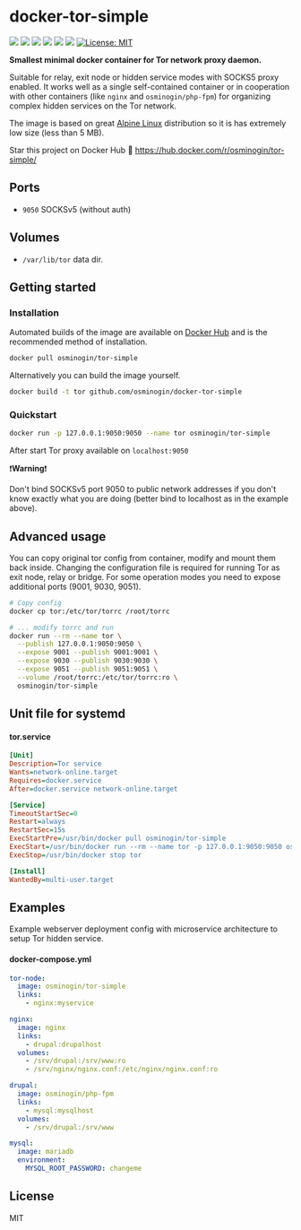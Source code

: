 # docker-tor-simple

[![](https://img.shields.io/docker/build/osminogin/tor-simple.svg)](https://hub.docker.com/r/osminogin/tor-simple/builds/)
 [![](https://images.microbadger.com/badges/version/osminogin/tor-simple.svg)](https://microbadger.com/images/osminogin/tor-simple) [![](https://images.microbadger.com/badges/commit/osminogin/tor-simple.svg)](https://microbadger.com/images/osminogin/tor-simple) [![](https://images.microbadger.com/badges/image/osminogin/tor-simple.svg)](https://microbadger.com/images/osminogin/tor-simple) [![](https://img.shields.io/docker/stars/osminogin/tor-simple.svg)](https://hub.docker.com/r/osminogin/tor-simple) [![](https://images.microbadger.com/badges/image/osminogin/tor-simple.svg)](https://microbadger.com/images/osminogin/tor-simple) [![License: MIT](https://img.shields.io/badge/License-MIT-lightgrey.svg)](https://opensource.org/licenses/MIT)

**Smallest minimal docker container for Tor network proxy daemon.**

Suitable for relay, exit node or hidden service modes with SOCKS5 proxy enabled. It works well as a single self-contained container or in cooperation with other containers (like `nginx` and `osminogin/php-fpm`) for organizing complex hidden services on the Tor network.

The image is based on great [Alpine Linux](https://alpinelinux.org/) distribution so it is has extremely low size (less than 5 MB).

Star this project on Docker Hub :star2: https://hub.docker.com/r/osminogin/tor-simple/


## Ports

* `9050` SOCKSv5 (without auth)

## Volumes

* `/var/lib/tor` data dir.


## Getting started

### Installation

Automated builds of the image are available on [Docker Hub](https://hub.docker.com/r/osminogin/tor-simple/) and is the recommended method of installation.

```bash
docker pull osminogin/tor-simple
```

Alternatively you can build the image yourself.

```bash
docker build -t tor github.com/osminogin/docker-tor-simple
```


### Quickstart

```bash
docker run -p 127.0.0.1:9050:9050 --name tor osminogin/tor-simple
```

After start Tor proxy available on `localhost:9050`

:exclamation:**Warning**:exclamation:

Don't bind SOCKSv5 port 9050 to public network addresses if you don't know exactly what you are doing (better bind to localhost as in the example above).


## Advanced usage

You can copy original tor config from container, modify and mount them back inside. Changing the configuration file is required for running Tor as exit node, relay or bridge. For some operation modes you need to expose additional ports (9001, 9030, 9051).

```bash
# Copy config
docker cp tor:/etc/tor/torrc /root/torrc

# ... modify torrc and run
docker run --rm --name tor \
  --publish 127.0.0.1:9050:9050 \
  --expose 9001 --publish 9001:9001 \
  --expose 9030 --publish 9030:9030 \
  --expose 9051 --publish 9051:9051 \
  --volume /root/torrc:/etc/tor/torrc:ro \
  osminogin/tor-simple
```

## Unit file for systemd

#### tor.service

```ini
[Unit]
Description=Tor service
Wants=network-online.target
Requires=docker.service
After=docker.service network-online.target

[Service]
TimeoutStartSec=0
Restart=always
RestartSec=15s
ExecStartPre=/usr/bin/docker pull osminogin/tor-simple
ExecStart=/usr/bin/docker run --rm --name tor -p 127.0.0.1:9050:9050 osminogin/tor-simple
ExecStop=/usr/bin/docker stop tor

[Install]
WantedBy=multi-user.target
```


## Examples

Example webserver deployment config with microservice architecture to setup Tor hidden service.


#### docker-compose.yml

```yaml
tor-node:
  image: osminogin/tor-simple
  links:
    - nginx:myservice

nginx:
  image: nginx
  links:
    - drupal:drupalhost
  volumes:
    - /srv/drupal:/srv/www:ro
    - /srv/nginx/nginx.conf:/etc/nginx/nginx.conf:ro

drupal:
  image: osminogin/php-fpm
  links:
    - mysql:mysqlhost
  volumes:
    - /srv/drupal:/srv/www

mysql:
  image: mariadb
  environment:
    MYSQL_ROOT_PASSWORD: changeme
```


## License

MIT
